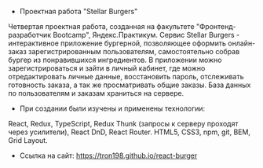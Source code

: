 * Проектная работа "Stellar Burgers"

Четвертая проектная работа, созданная на факультете "Фронтенд-разработчик Bootcamp", Яндекс.Практикум.
Сервис Stellar Burgers - интерактивное приложение бургерной, позволяющее оформить онлайн-заказ зарегистрированным пользователям, самостоятельно собрав бургер из понравившихся ингредиентов. В приложении можно зарегистрироваться и зайти в личный кабинет, где можно отредактировать личные данные, восстановить пароль, отслеживать готовность заказа, а так же просматривать общие заказы. База данных по пользователям и заказам храниться на сервере.

* При создании были изучены и применены технологии:

React,
Redux,
TypeScript,
Redux Thunk (запросы к серверу проходят через усилители),
React DnD,
React Router.
HTML5,
CSS3,
npm,
git,
BEM,
Grid Layout.

* Ссылка на сайт:
https://tron198.github.io/react-burger


